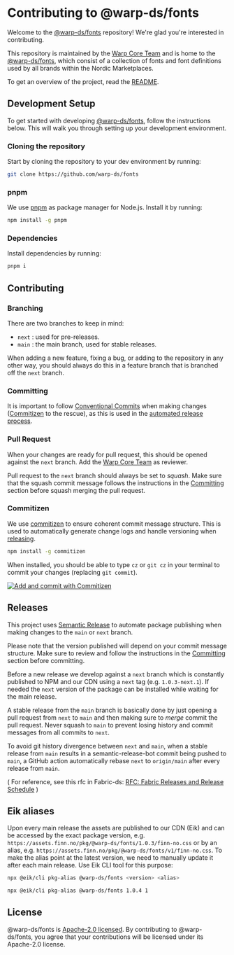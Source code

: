 # Contributing to @warp-ds/fonts

Welcome to the [@warp-ds/fonts](https://github.com/warp-ds/fonts) repository!
We're glad you're interested in contributing.

This repository is maintained by the [Warp Core Team](https://github.com/orgs/warp-ds/teams/warp-core-team)
and is home to the [@warp-ds/fonts](https://www.npmjs.com/package/@warp-ds/fonts),
which consist of a collection of fonts and font definitions used by all brands within the Nordic Marketplaces.

To get an overview of the project, read the [README](README.md).


## Development Setup

To get started with developing [@warp-ds/fonts](https://github.com/warp-ds/fonts), follow the instructions below.
This will walk you through setting up your development environment.


### Cloning the repository

Start by cloning the repository to your dev environment by running:

```sh
git clone https://github.com/warp-ds/fonts
```


### pnpm

We use [pnpm](https://pnpm.io/) as package manager for Node.js.
Install it by running:

```sh
npm install -g pnpm
```


### Dependencies

Install dependencies by running:

```sh
pnpm i
```

## Contributing

### Branching

There are two branches to keep in mind:
- `next` : used for pre-releases.
- `main` : the main branch, used for stable releases.

When adding a new feature, fixing a bug, or adding to the repository in any other way,
you should always do this in a feature branch that is branched off the `next` branch.

### Committing

It is important to follow [Conventional Commits](https://www.conventionalcommits.org/) when making changes ([Commitizen](#commitizen) to the rescue),
as this is used in the [automated release process](#releases).

### Pull Request

When your changes are ready for pull request, this should be opened against the `next` branch.
Add the [Warp Core Team](https://github.com/orgs/warp-ds/teams/warp-core-team) as reviewer.

Pull request to the `next` branch should always be set to *squash*.
Make sure that the squash commit message follows the instructions in the [Committing](#committing) section before squash merging the pull request.

### Commitizen

We use [commitizen](https://github.com/commitizen/cz-cli) to ensure coherent commit message structure.
This is used to automatically generate change logs and handle versioning when [releasing](#releases).

```sh
npm install -g commitizen
```

When installed, you should be able to type `cz` or `git cz` in your terminal to commit your changes (replacing
`git commit`).

[![Add and commit with Commitizen](https://github.com/commitizen/cz-cli/raw/master/meta/screenshots/add-commit.png)](https://github.com/commitizen/cz-cli/raw/master/meta/screenshots/add-commit.png)


## Releases

This project uses [Semantic Release](https://github.com/semantic-release/semantic-release) to automate package
publishing when making changes to the `main` or `next` branch.

Please note that the version published will depend on your commit message structure.
Make sure to review and follow the instructions in the [Committing](#committing) section before committing.

Before a new release we develop against a `next` branch which is constantly published to NPM and our CDN using a `next` tag (e.g. `1.0.3-next.1`).
If needed the `next` version of the package can be installed while waiting for the main release.

A stable release from the `main` branch is basically done by just opening a pull request from `next` to `main` and then making sure to *merge* commit the pull request.
Never squash to `main` to prevent losing history and commit messages from all commits to `next`.

To avoid git history divergence between `next` and `main`,
when a stable release from `main` results in a semantic-release-bot commit being pushed to `main`,
a GitHub action automatically rebase `next` to `origin/main` after every release from `main`.

( For reference, see this rfc in Fabric-ds: [RFC: Fabric Releases and Release Schedule](https://github.com/fabric-ds/issues/blob/779d59723993c13d62374516259602d967da56ca/rfcs/0004-releases.md) )

## Eik aliases

Upon every main release the assets are published to our CDN (Eik) and can be accessed by the exact package version, e.g. `https://assets.finn.no/pkg/@warp-ds/fonts/1.0.3/finn-no.css` or by an alias, e.g. `https://assets.finn.no/pkg/@warp-ds/fonts/v1/finn-no.css`. To make the alias point at the latest version, we need to manually update it after each main release. Use Eik CLI tool for this purpose:
```sh
npx @eik/cli pkg-alias @warp-ds/fonts <version> <alias>
```

```sh
npx @eik/cli pkg-alias @warp-ds/fonts 1.0.4 1
```

## License

@warp-ds/fonts is [Apache-2.0 licensed](https://github.com/warp-ds/fonts/blob/main/LICENSE).
By contributing to @warp-ds/fonts, you agree that your contributions will be licensed under its Apache-2.0 license.
